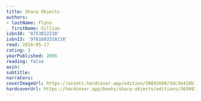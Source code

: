 ```yaml
---
title: Sharp Objects
authors:
- lastName: Flynn
  firstName: Gillian
isbn10: '0753822210'
isbn13: '9781683318118'
read: 2018-05-17
rating: 3
yearPublished: 2006
reading: false
asin:
subtitle:
narrators:
coverImageUrl: https://assets.hardcover.app/edition/30892660/3dc3e418b15263662528c343617a141606a99560.jpeg
hardcoverUrl: https://hardcover.app/books/sharp-objects/editions/30399227
---
```

